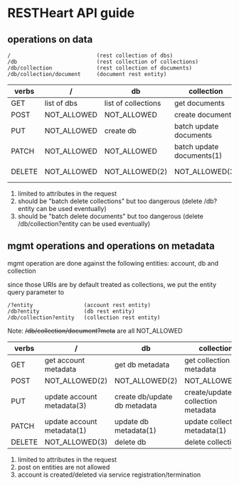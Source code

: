 # RESTHeart API guide


## operations on data

	/							(rest collection of dbs)
	/db							(rest collection of collections)
	/db/collection				(rest collection of documents)
	/db/collection/document		(document rest entity)

verbs  | /           | db                  | collection                | document
-------|-------------|---------------------|---------------------------|-----------------------
GET    | list of dbs | list of collections | get documents             | get document
POST   | NOT_ALLOWED | NOT_ALLOWED         | create document           | NOT_ALLOWED
PUT    | NOT_ALLOWED | create db           | batch update documents    | create/update document
PATCH  | NOT_ALLOWED | NOT_ALLOWED         | batch update documents(1) | update document(1)
DELETE | NOT_ALLOWED | NOT_ALLOWED(2)      | NOT_ALLOWED(3)            | delete document

1) limited to attributes in the request
2) should be "batch delete collections" but too dangerous (delete /db?entity can be used eventually)
3) should be "batch delete documents" but too dangerous (delete /db/collection?entity can be used eventually)

## mgmt operations and operations on metadata

mgmt operation are done against the following entities: account, db and collection

since those URIs are by default treated as collections, we put the entity query parameter to 

	/?entity				(account rest entity)
	/db?entity				(db rest entity)
	/db/collection?entity	(collection rest entity)

Note: ~~/db/collection/document?meta~~ are all NOT_ALLOWED

verbs | /                          | db                            |  collection                         
------|----------------------------|-------------------------------|----------------------------------
GET   | get account metadata       | get db metadata               | get collection metadata
POST  | NOT_ALLOWED(2)             | NOT_ALLOWED(2)                | NOT_ALLOWED(2)
PUT   | update account metadata(3) | create db/update db metadata  | create/update collection metadata
PATCH | update account metadata(1) | update db metadata(1)         | update collection metadata(1)
DELETE| NOT_ALLOWED(3)             | delete db                     | delete collection

1) limited to attributes in the request
2) post on entities are not allowed
3) account is created/deleted via service registration/termination